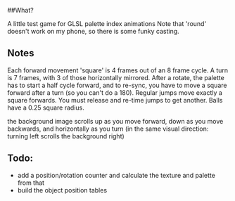 ##What?

A little test game for GLSL palette index animations
Note that 'round' doesn't work on my phone, so there is some funky casting.

## Notes

Each forward movement 'square' is 4 frames out of an 8 frame cycle.
A turn is 7 frames, with 3 of those horizontally mirrored.
After a rotate, the palette has to start a half cycle forward, and to
re-sync, you have to move a square forward after a turn (so you can't
do a 180).
Regular jumps move exactly a square forwards. You must release and
re-time jumps to get another. Balls have a 0.25 square radius.

the background image scrolls up as you move forward, down as you
move backwards, and horizontally as you turn (in the same visual
direction: turning left scrolls the background right)

## Todo:

* add a position/rotation counter and calculate the texture and palette from that
* build the object position tables
